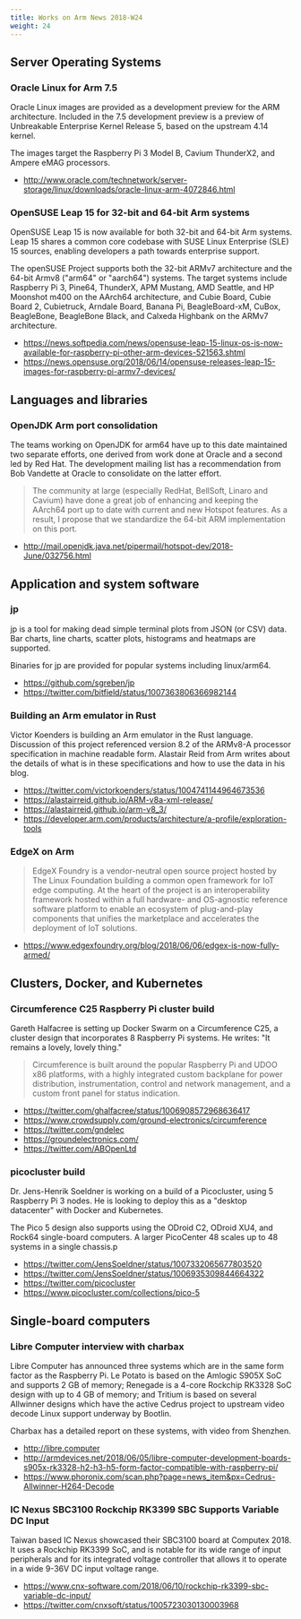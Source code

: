 ```yaml
---
title: Works on Arm News 2018-W24
weight: 24
---
```


## Server Operating Systems

### Oracle Linux for Arm 7.5

Oracle Linux images are provided as a development preview for the ARM architecture. Included in the 7.5 development preview is a preview of Unbreakable Enterprise Kernel Release 5, based on the upstream 4.14 kernel.  

The images target the Raspberry Pi 3 Model B, Cavium ThunderX2, and
Ampere eMAG processors.

* http://www.oracle.com/technetwork/server-storage/linux/downloads/oracle-linux-arm-4072846.html

### OpenSUSE Leap 15 for 32-bit and 64-bit Arm systems

OpenSUSE Leap 15 is now available for both 32-bit and 64-bit Arm systems.
Leap 15 shares a common core codebase with SUSE Linux Enterprise (SLE) 15 sources,
enabling developers a path towards enterprise support.

The openSUSE Project supports both the 32-bit ARMv7 architecture and the 64-bit Armv8 ("arm64" or "aarch64") systems. 
The target systems include Raspberry Pi 3, Pine64, ThunderX, APM Mustang, AMD Seattle, and HP Moonshot m400 on the AArch64 architecture, 
and Cubie Board, Cubie Board 2, Cubietruck, Arndale Board, Banana Pi, BeagleBoard-xM, CuBox, BeagleBone, BeagleBone Black, and Calxeda Highbank on the ARMv7 architecture.

* https://news.softpedia.com/news/opensuse-leap-15-linux-os-is-now-available-for-raspberry-pi-other-arm-devices-521563.shtml
* https://news.opensuse.org/2018/06/14/opensuse-releases-leap-15-images-for-raspberry-pi-armv7-devices/



## Languages and libraries

### OpenJDK Arm port consolidation

The teams working on OpenJDK for arm64 have up to this date
maintained two separate efforts, one derived from work done
at Oracle and a second led by Red Hat. The development mailing
list has a recommendation from Bob Vandette at Oracle to 
consolidate on the latter effort.

> The community at large (especially RedHat, BellSoft, Linaro and Cavium)
have done a great job of enhancing and keeping the AArch64 port up to
date with current and new Hotspot features.  As a result, I propose that
we standardize the 64-bit ARM implementation on this port.

* http://mail.openjdk.java.net/pipermail/hotspot-dev/2018-June/032756.html


## Application and system software


### jp

jp is a tool for making dead simple terminal plots from JSON (or CSV) data. 
Bar charts, line charts, scatter plots, histograms and heatmaps are supported. 

Binaries for jp are provided for popular systems including linux/arm64.

* https://github.com/sgreben/jp
* https://twitter.com/bitfield/status/1007363806366982144

### Building an Arm emulator in Rust

Victor Koenders is building an Arm emulator in the Rust language. Discussion
of this project referenced version 8.2 of the ARMv8-A processor specification in machine readable form.
Alastair Reid from Arm writes about the details of what
is in these specifications and how to use the data in his blog.

* https://twitter.com/victorkoenders/status/1004741144964673536
* https://alastairreid.github.io/ARM-v8a-xml-release/
* https://alastairreid.github.io/arm-v8_3/
* https://developer.arm.com/products/architecture/a-profile/exploration-tools

### EdgeX on Arm

> EdgeX Foundry is a vendor-neutral open source project hosted by The Linux Foundation building a common 
open framework for IoT edge computing.  At the heart of the project is an interoperability framework 
hosted within a full hardware- and OS-agnostic reference software platform to enable an ecosystem 
of plug-and-play components that unifies the marketplace and accelerates the deployment of IoT solutions.

* https://www.edgexfoundry.org/blog/2018/06/06/edgex-is-now-fully-armed/

## Clusters, Docker, and Kubernetes

### Circumference C25 Raspberry Pi cluster build

Gareth Halfacree is setting up Docker Swarm on a Circumference C25,
a cluster design that incorporates 8 Raspberry Pi systems. He
writes: "It remains a lovely, lovely thing."

> Circumference is built around the popular Raspberry Pi and UDOO 
x86 platforms, with a highly integrated custom backplane for power 
distribution, instrumentation, control and network management, 
and a custom front panel for status indication.

* https://twitter.com/ghalfacree/status/1006908572968636417
* https://www.crowdsupply.com/ground-electronics/circumference
* https://twitter.com/gndelec
* https://groundelectronics.com/
* https://twitter.com/ABOpenLtd

### picocluster build

Dr. Jens-Henrik Soeldner is working on a build of a Picocluster,
using 5 Raspberry Pi 3 nodes. He is looking to deploy this as
a "desktop datacenter" with Docker and Kubernetes.

The Pico 5 design also supports using the ODroid C2, ODroid XU4,
and Rock64 single-board computers. A larger PicoCenter 48 scales
up to 48 systems in a single chassis.p

* https://twitter.com/JensSoeldner/status/1007332065677803520
* https://twitter.com/JensSoeldner/status/1006935309844664322
* https://twitter.com/picocluster
* https://www.picocluster.com/collections/pico-5

## Single-board computers

### Libre Computer interview with charbax

Libre Computer has announced three systems which are in the same
form factor as the Raspberry Pi. Le Potato is based on the Amlogic
S905X SoC and supports 2 GB of memory; Renegade is a 4-core Rockchip
RK3328 SoC design with up to 4 GB of memory; and Tritium is based
on several Allwinner designs which have the active Cedrus project
to upstream video decode Linux support underway by Bootlin.

Charbax has a detailed report on these systems, with video from Shenzhen.

* http://libre.computer
* http://armdevices.net/2018/06/05/libre-computer-development-boards-s905x-rk3328-h2-h3-h5-form-factor-compatible-with-raspberry-pi/
* https://www.phoronix.com/scan.php?page=news_item&px=Cedrus-Allwinner-H264-Decode

### IC Nexus SBC3100 Rockchip RK3399 SBC Supports Variable DC Input

Taiwan based IC Nexus showcased their SBC3100 board at Computex 2018.
It uses a Rockchip RK3399 SoC, and is notable for its wide range
of input peripherals and for its integrated voltage controller that
allows it to operate in a wide 9-36V DC input voltage range.

* https://www.cnx-software.com/2018/06/10/rockchip-rk3399-sbc-variable-dc-input/
* https://twitter.com/cnxsoft/status/1005723030130003968
